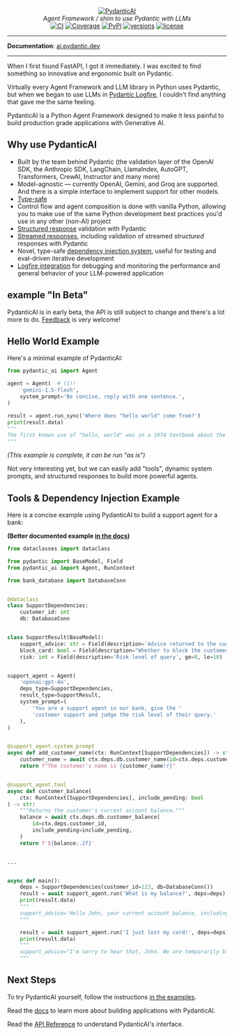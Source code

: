 <div align="center">
  <a href="https://ai.pydantic.dev/">
    <picture>
      <source media="(prefers-color-scheme: dark)" srcset="https://ai.pydantic.dev/img/pydantic-ai-dark.svg">
      <img src="https://ai.pydantic.dev/img/pydantic-ai-light.svg" alt="PydanticAI">
    </picture>
  </a>
</div>
<div align="center">
  <em>Agent Framework / shim to use Pydantic with LLMs</em>
</div>
<div align="center">
  <a href="https://github.com/pydantic/pydantic-ai/actions/workflows/ci.yml?query=branch%3Amain"><img src="https://github.com/pydantic/pydantic-ai/actions/workflows/ci.yml/badge.svg?event=push" alt="CI"></a>
  <a href="https://coverage-badge.samuelcolvin.workers.dev/redirect/pydantic/pydantic-ai"><img src="https://coverage-badge.samuelcolvin.workers.dev/pydantic/pydantic-ai.svg" alt="Coverage"></a>
  <a href="https://pypi.python.org/pypi/pydantic-ai"><img src="https://img.shields.io/pypi/v/pydantic-ai.svg" alt="PyPI"></a>
  <a href="https://github.com/pydantic/pydantic-ai"><img src="https://img.shields.io/pypi/pyversions/pydantic-ai.svg" alt="versions"></a>
  <a href="https://github.com/pydantic/pydantic-ai/blob/main/LICENSE"><img src="https://img.shields.io/github/license/pydantic/pydantic-ai.svg?v" alt="license"></a>
</div>

---

**Documentation**: [ai.pydantic.dev](https://ai.pydantic.dev/)

---

When I first found FastAPI, I got it immediately. I was excited to find something so innovative and ergonomic built on Pydantic.

Virtually every Agent Framework and LLM library in Python uses Pydantic, but when we began to use LLMs in [Pydantic Logfire](https://pydantic.dev/logfire), I couldn't find anything that gave me the same feeling.

PydanticAI is a Python Agent Framework designed to make it less painful to build production grade applications with Generative AI.

## Why use PydanticAI

* Built by the team behind Pydantic (the validation layer of the OpenAI SDK, the Anthropic SDK, LangChain, LlamaIndex, AutoGPT, Transformers, CrewAI, Instructor and many more)
* Model-agnostic — currently OpenAI, Gemini, and Groq are supported. And there is a simple interface to implement support for other models.
* [Type-safe](https://ai.pydantic.dev/agents/#static-type-checking)
* Control flow and agent composition is done with vanilla Python, allowing you to make use of the same Python development best practices you'd use in any other (non-AI) project
* [Structured response](https://ai.pydantic.dev/results/#structured-result-validation) validation with Pydantic
* [Streamed responses](https://ai.pydantic.dev/results/#streamed-results), including validation of streamed _structured_ responses with Pydantic
* Novel, type-safe [dependency injection system](https://ai.pydantic.dev/dependencies/), useful for testing and eval-driven iterative development
* [Logfire integration](https://ai.pydantic.dev/logfire/) for debugging and monitoring the performance and general behavior of your LLM-powered application

## example "In Beta"

PydanticAI is in early beta, the API is still subject to change and there's a lot more to do.
[Feedback](https://github.com/pydantic/pydantic-ai/issues) is very welcome!

## Hello World Example

Here's a minimal example of PydanticAI:

```py
from pydantic_ai import Agent

agent = Agent(  # (1)!
    'gemini-1.5-flash',
    system_prompt='Be concise, reply with one sentence.',
)

result = agent.run_sync('Where does "hello world" come from?')
print(result.data)
"""
The first known use of "hello, world" was in a 1974 textbook about the C programming language.
"""
```

_(This example is complete, it can be run "as is")_

Not very interesting yet, but we can easily add "tools", dynamic system prompts, and structured responses to build more powerful agents.

## Tools & Dependency Injection Example

Here is a concise example using PydanticAI to build a support agent for a bank:

**(Better documented example [in the docs](https://ai.pydantic.dev/#tools-dependency-injection-example))**

```py
from dataclasses import dataclass

from pydantic import BaseModel, Field
from pydantic_ai import Agent, RunContext

from bank_database import DatabaseConn


@dataclass
class SupportDependencies:
    customer_id: int
    db: DatabaseConn


class SupportResult(BaseModel):
    support_advice: str = Field(description='Advice returned to the customer')
    block_card: bool = Field(description="Whether to block the customer's card")
    risk: int = Field(description='Risk level of query', ge=0, le=10)


support_agent = Agent(
    'openai:gpt-4o',
    deps_type=SupportDependencies,
    result_type=SupportResult,
    system_prompt=(
        'You are a support agent in our bank, give the '
        'customer support and judge the risk level of their query.'
    ),
)


@support_agent.system_prompt
async def add_customer_name(ctx: RunContext[SupportDependencies]) -> str:
    customer_name = await ctx.deps.db.customer_name(id=ctx.deps.customer_id)
    return f"The customer's name is {customer_name!r}"


@support_agent.tool
async def customer_balance(
    ctx: RunContext[SupportDependencies], include_pending: bool
) -> str:
    """Returns the customer's current account balance."""
    balance = await ctx.deps.db.customer_balance(
        id=ctx.deps.customer_id,
        include_pending=include_pending,
    )
    return f'${balance:.2f}'


...


async def main():
    deps = SupportDependencies(customer_id=123, db=DatabaseConn())
    result = await support_agent.run('What is my balance?', deps=deps)
    print(result.data)
    """
    support_advice='Hello John, your current account balance, including pending transactions, is $123.45.' block_card=False risk=1
    """

    result = await support_agent.run('I just lost my card!', deps=deps)
    print(result.data)
    """
    support_advice="I'm sorry to hear that, John. We are temporarily blocking your card to prevent unauthorized transactions." block_card=True risk=8
    """
```

## Next Steps

To try PydanticAI yourself, follow the instructions [in the examples](https://ai.pydantic.dev/examples/).

Read the [docs](https://ai.pydantic.dev/agents/) to learn more about building applications with PydanticAI.

Read the [API Reference](https://ai.pydantic.dev/api/agent/) to understand PydanticAI's interface.
